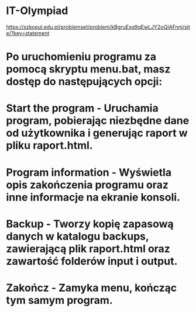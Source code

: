 # IT-Olympiad
https://szkopul.edu.pl/problemset/problem/kBgruExq9qEwLJY2oQIAFnnj/site/?key=statement

# Po uruchomieniu programu za pomocą skryptu menu.bat, masz dostęp do następujących opcji:

# Start the program - Uruchamia program, pobierając niezbędne dane od użytkownika i generując raport w pliku raport.html.
# Program information - Wyświetla opis zakończenia programu oraz inne informacje na ekranie konsoli.
# Backup - Tworzy kopię zapasową danych w katalogu backups, zawierającą plik raport.html oraz zawartość folderów input i output.
# Zakończ - Zamyka menu, kończąc tym samym program.
